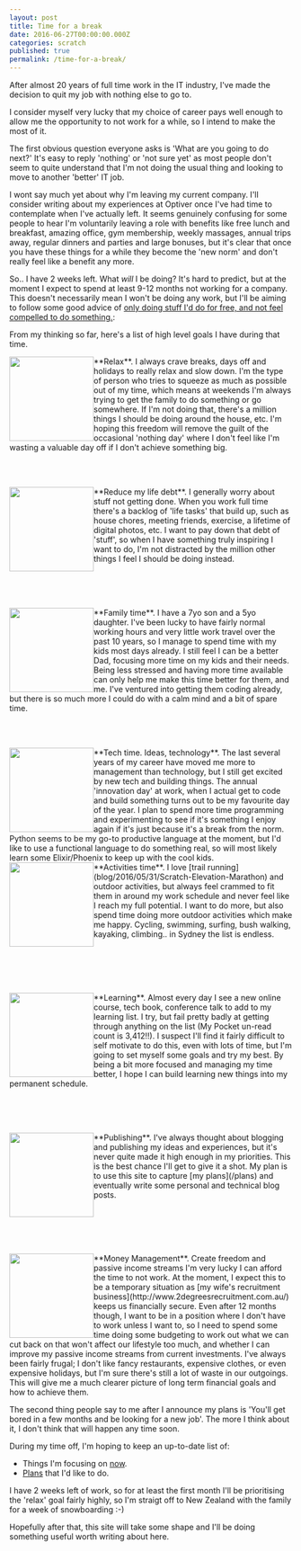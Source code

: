 ```yaml
---
layout: post
title: Time for a break
date: 2016-06-27T00:00:00.000Z
categories: scratch
published: true
permalink: /time-for-a-break/
---
```


After almost 20 years of full time work in the IT industry, I've made the decision to quit my job with nothing else to go to.

I consider myself very lucky that my choice of career pays well enough to allow me the opportunity to not work for a while, so I intend to make the most of it.

The first obvious question everyone asks is 'What are you going to do next?' It's easy to reply 'nothing' or 'not sure yet' as most people don't seem to quite understand that I'm not doing the usual thing and looking to move to another 'better' IT job.

I wont say much yet about why I'm leaving my current company. I'll consider writing about my experiences at Optiver once I've had time to contemplate when I've actually left. It seems genuinely confusing for some people to hear I'm voluntarily leaving a role with benefits like free lunch and breakfast, amazing office, gym membership, weekly massages, annual trips away, regular dinners and parties and large bonuses, but it's clear that once you have these things for a while they become the 'new norm' and don't really feel like a benefit any more. 

So.. I have 2 weeks left. What *will* I be doing? It's hard to predict, but at the moment I expect to spend at least 9-12 months not working for a company. This doesn't necessarily mean I won't be doing any work, but I'll be aiming to follow some good advice of [only doing stuff I'd do for free, and not feel compelled to do something.](http://www.mrmoneymustache.com/2015/04/15/great-news-early-retirement-doesnt-mean-youll-stop-working): 

From my thinking so far, here's a list of high level goals I have during that time.

<div style="height:150px;  width:150px; overflow:hidden; align:left; float:left">
<img src="{{site.baseurl}}/img/relax.jpg" width="150px" align="left" style="PADDING-RIGHT: 15px;"/></div>**Relax**. I always crave breaks, days off and holidays to really relax and slow down. I'm the type of person who tries to squeeze as much as possible out of my time, which means at weekends I'm always trying to get the family to do something or go somewhere. If I'm not doing that, there's a million things I should be doing around the house, etc. I'm hoping this freedom will remove the guilt of the occasional 'nothing day' where I don't feel like I'm wasting a valuable day off if I don't achieve something big.
 
<br/><br/>
<div style="height:150px;  width:150px; overflow:hidden; align:left; float:left">
<img src="{{site.baseurl}}/img/to-do-list.jpg" width="150px" align="left" style="PADDING-RIGHT: 15px;"/></div>**Reduce my life debt**. I generally worry about stuff not getting done. When you work full time there's a backlog of 'life tasks' that build up, such as house chores, meeting friends, exercise, a lifetime of digital photos, etc. I want to pay down that debt of 'stuff', so when I have something truly inspiring I want to do, I'm not distracted by the million other things I feel I should be doing instead.

<br/><br/><br/>
<div style="height:150px;  width:150px; overflow:hidden; align:left; float:left">
<img src="{{site.baseurl}}/img/family-time.jpg" width="150px" align="left" style="PADDING-RIGHT: 15px;"/></div>**Family time**.
I have a 7yo son and a 5yo daughter. I've been lucky to have fairly normal working hours and very little work travel over the past 10 years, so I manage to spend time with my kids most days already. I still feel I can be a better Dad, focusing more time on my kids and their needs. Being less stressed and having more time available can only help me make this time better for them, and me. I've ventured into getting them coding already, but there is so much more I could do with a calm mind and a bit of spare time.

<br/><br/>
<div style="height:150px;  width:150px; overflow:hidden; align:left; float:left">
<img src="{{site.baseurl}}/img/coding-beach.jpg" width="150px" align="left" style="PADDING-RIGHT: 15px;"/></div>**Tech time. Ideas, technology**. The last several years of my career have moved me more to management than technology, but I still get excited by new tech and building things. The annual 'innovation day' at work, when I actual get to code and build something turns out to be my favourite day of the year. I plan to spend more time programming and experimenting to see if it's something I enjoy again if it's just because it's a break from the norm. Python seems to be my go-to productive language at the moment, but I'd like to use a functional language to do something real, so will most likely learn some Elixir/Phoenix to keep up with the cool kids.

<br/>
<div style="height:150px;  width:150px; overflow:hidden; align:left; float:left">
<img src="{{site.baseurl}}/img/running.jpg" width="150px" align="left" style="PADDING-RIGHT: 15px;"/></div>**Activities time**. I love [trail running](blog/2016/05/31/Scratch-Elevation-Marathon) and outdoor activities, but always feel crammed to fit them in around my work schedule and never feel like I reach my full potential. I want to do more, but also spend time doing more outdoor activities which make me happy. Cycling, swimming, surfing, bush walking, kayaking, climbing.. in Sydney the list is endless.

<br/><br/><br/><br/>
<div style="height:150px;  width:150px; overflow:hidden; align:left; float:left">
<img src="{{site.baseurl}}/img/mooc.jpg" width="150px" align="left" style="PADDING-RIGHT: 15px;"/></div>**Learning**.
Almost every day I see a new online course, tech book, conference talk to add to my learning list. I try, but fail pretty badly at getting through anything on the list (My Pocket un-read count is 3,412!!). I suspect I'll find it fairly difficult to self motivate to do this, even with lots of time, but I'm going to set myself some goals and try my best. By being a bit more focused and managing my time better, I hope I can build learning new things into my permanent schedule.

<br/><br/><br/>
<div style="height:150px;  width:150px; overflow:hidden; align:left; float:left">
<img src="{{site.baseurl}}/img/blog.jpg" width="150px" align="left" style="PADDING-RIGHT: 15px;"/></div>**Publishing**.
I've always thought about blogging and publishing my ideas and experiences, but it's never quite made it high enough in my priorities. This is the best chance I'll get to give it a shot. My plan is to use this site to capture [my plans](/plans) and eventually write some personal and technical blog posts.

<br/><br/><br/><br/>
<div style="height:150px;  width:150px; overflow:hidden; align:left; float:left">
<img src="{{site.baseurl}}/img/manage-money.jpg" width="150px" align="left" style="PADDING-RIGHT: 15px;"/></div>**Money Management**. Create freedom and passive income streams
I'm very lucky I can afford the time to not work. At the moment, I expect this to be a temporary situation as [my wife's recruitment business](http://www.2degreesrecruitment.com.au/) <link> keeps us financially secure. Even after 12 months though, I want to be in a position where I don't have to work unless I want to, so I need to spend some time doing some budgeting to work out what we can cut back on that won't affect our lifestyle too much, and whether I can improve my passive income streams from current investments. I've always been fairly frugal; I don't like fancy restaurants, expensive clothes, or even expensive holidays, but I'm sure there's still a lot of waste in our outgoings. This will give me a much clearer picture of long term financial goals and how to achieve them.

The second thing people say to me after I announce my plans is 'You'll get bored in a few months and be looking for a new job'. The more I think about it, I don't think that will happen any time soon.

During my time off, I'm hoping to keep an up-to-date list of:

* Things I'm focusing on [now](/now).
* [Plans](/plans) that I'd like to do.

I have 2 weeks left of work, so for at least the first month I'll be prioritising the 'relax' goal fairly highly, so I'm straigt off to New Zealand with the family for a week of snowboarding :-)

Hopefully after that, this site will take some shape and I'll be doing something useful worth writing about here.
